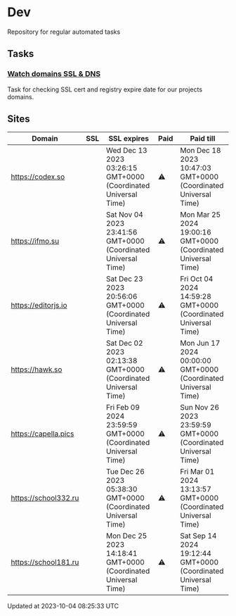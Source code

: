 # Dev

Repository for regular automated tasks

## Tasks

### [Watch domains SSL & DNS](.github/workflows/watch-domains-ssl-dns.yml)

Task for checking SSL cert and registry expire date for our projects domains.

## Sites

| Domain | SSL | SSL expires | Paid | Paid till |
| - | - | - | - | - |
| https://codex.so |  | Wed Dec 13 2023 03:26:15 GMT+0000 (Coordinated Universal Time) | ⚠️ | Mon Dec 18 2023 10:47:03 GMT+0000 (Coordinated Universal Time) |
| https://ifmo.su |  | Sat Nov 04 2023 23:41:56 GMT+0000 (Coordinated Universal Time) | ⚠️ | Mon Mar 25 2024 19:00:16 GMT+0000 (Coordinated Universal Time) |
| https://editorjs.io |  | Sat Dec 23 2023 20:56:06 GMT+0000 (Coordinated Universal Time) | ⚠️ | Fri Oct 04 2024 14:59:28 GMT+0000 (Coordinated Universal Time) |
| https://hawk.so |  | Sat Dec 02 2023 02:13:38 GMT+0000 (Coordinated Universal Time) | ⚠️ | Mon Jun 17 2024 00:00:00 GMT+0000 (Coordinated Universal Time) |
| https://capella.pics |  | Fri Feb 09 2024 23:59:59 GMT+0000 (Coordinated Universal Time) | ⚠️ | Sun Nov 26 2023 23:59:59 GMT+0000 (Coordinated Universal Time) |
| https://school332.ru |  | Tue Dec 26 2023 05:38:30 GMT+0000 (Coordinated Universal Time) | ⚠️ | Fri Mar 01 2024 13:13:57 GMT+0000 (Coordinated Universal Time) |
| https://school181.ru |  | Mon Dec 25 2023 14:18:41 GMT+0000 (Coordinated Universal Time) | ⚠️ | Sat Sep 14 2024 19:12:44 GMT+0000 (Coordinated Universal Time) |

Updated at 2023-10-04 08:25:33 UTC
